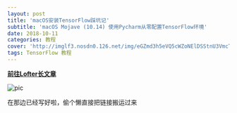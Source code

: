```yaml
---
layout: post
title: 'macOS安装TensorFlow踩坑记'
subtitle: 'macOS Mojave (10.14) 使用Pycharm从零配置TensorFlow环境'
date: 2018-10-11
categories: 教程
cover: 'http://imglf3.nosdn0.126.net/img/eGZmd3h5eVQ5cWZoNElDSStnU3VmcTJFT093UGpGTk1sMUhVcGhGOWhyMk5JSWFOVWo4OW93PT0.jpg'
tags: TensorFlow 教程
---
```


[**前往Lofter长文章**](http://www.lofter.com/lpost/1e65d930_12b53f772)

![pic](http://imglf6.nosdn.127.net/img/eGZmd3h5eVQ5cWZtWDR1TXZLa2NJbVJxbFN2N2ZZYy9aei9sZlZlWTJ4K3BQc0Y1NHJDYmlnPT0.png?imageView)

在那边已经写好啦，偷个懒直接把链接搬运过来